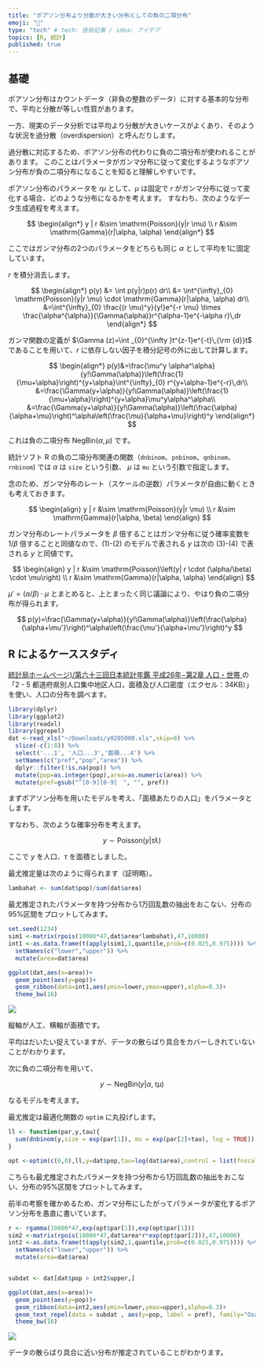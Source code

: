 ```yaml
---
title: "ポアソン分布より分散が大きい分布としての負の二項分布"
emoji: "🥚"
type: "tech" # tech: 技術記事 / idea: アイデア
topics: [R, 統計]
published: true
---
```


## 基礎

ポアソン分布はカウントデータ（非負の整数のデータ）に対する基本的な分布で、平均と分散が等しい性質があります。

一方、現実のデータ分析では平均より分散が大きいケースがよくあり、そのような状況を過分散（overdispersion）と呼んだりします。

過分散に対応するため、ポアソン分布の代わりに負の二項分布が使われることがあります。
このことはパラメータがガンマ分布に従って変化するようなポアソン分布が負の二項分布になることを知ると理解しやすいです。

ポアソン分布のパラメータを $r \mu$ として、$\mu$ は固定で $r$ がガンマ分布に従って変化する場合、どのような分布になるかを考えます。
すなわち、次のようなデータ生成過程を考えます。

$$
\begin{align*}
y | r &\sim \mathrm{Poisson}(y|r \mu) \\
r &\sim \mathrm{Gamma}(r|\alpha, \alpha)
\end{align*}
$$

ここではガンマ分布の2つのパラメータをどちらも同じ $\alpha$ として平均を1に固定しています。

$r$ を積分消去します。

$$
\begin{align*}
p(y) &= \int p(y|r)p(r) dr\\
&= \int^{\infty}_{0} \mathrm{Poisson}(y|r \mu) \cdot \mathrm{Gamma}(r|\alpha, \alpha) dr\\
&=\int^{\infty}_{0} \frac{(r \mu)^y}{y!}e^{-r \mu} \times \frac{\alpha^{\alpha}}{\Gamma(\alpha)}r^{\alpha-1}e^{-\alpha r}\,dr
\end{align*}
$$

ガンマ関数の定義が $\Gamma (z)=\int _{0}^{\infty }t^{z-1}e^{-t}\,{\rm {d}}t$ であることを用いて、$r$ に依存しない因子を積分記号の外に出して計算します。

$$
\begin{align*}
p(y)&=\frac{\mu^y \alpha^\alpha}{y!\Gamma(\alpha)}\left(\frac{1}{\mu+\alpha}\right)^{y+\alpha}\int^{\infty}_{0} r^{y+\alpha-1}e^{-r}\,dr\\
&=\frac{\Gamma(y+\alpha)}{y!\Gamma(\alpha)}\left(\frac{1}{\mu+\alpha}\right)^{y+\alpha}\mu^y\alpha^\alpha\\
&=\frac{\Gamma(y+\alpha)}{y!\Gamma(\alpha)}\left(\frac{\alpha}{\alpha+\mu}\right)^\alpha\left(\frac{\mu}{\alpha+\mu}\right)^y
\end{align*}
$$

これは負の二項分布 $\mathrm{NegBin}(\alpha, \mu)$ です。


統計ソフト R の負の二項分布関連の関数（`dnbinom`、`pnbinom`、`qnbinom`、`rnbinom`) では $\alpha$ は `size` という引数、 $\mu$ は `mu` という引数で指定します。

念のため、ガンマ分布のレート（スケールの逆数）パラメータが自由に動くときも考えておきます。

$$
\begin{align}
y | r &\sim \mathrm{Poisson}(y|r \mu) \\
r &\sim \mathrm{Gamma}(r|\alpha, \beta)
\end{align}
$$

ガンマ分布のレートパラメータを $\beta$ 倍することはガンマ分布に従う確率変数を $1/\beta$ 倍することと同値なので、(1)-(2) のモデルで表される $y$ は次の (3)-(4) で表される $y$ と同値です。

$$
\begin{align}
y | r &\sim \mathrm{Poisson}\left(y| r  \cdot (\alpha/\beta) \cdot \mu\right) \\
r &\sim \mathrm{Gamma}(r|\alpha, \alpha)
\end{align}
$$

$\mu' = (\alpha/\beta) \cdot \mu$ とまとめると、上とまったく同じ議論により、やはり負の二項分布が得られます。

$$
p(y)=\frac{\Gamma(y+\alpha)}{y!\Gamma(\alpha)}\left(\frac{\alpha}{\alpha+\mu'}\right)^\alpha\left(\frac{\mu'}{\alpha+\mu'}\right)^y
$$

## R によるケーススタディ

[統計局ホームページ)/第六十三回日本統計年鑑 平成26年−第2章 人口・世帯 ](https://www.stat.go.jp/data/nenkan/back63/02.htm) の「2 - 5 都道府県別人口集中地区人口，面積及び人口密度（エクセル：34KB）」 を使い、人口の分布を調べます。

```r
library(dplyr)
library(ggplot2)
library(readxl)
library(ggrepel)
dat <-read_xls("~/Downloads/y0205000.xls",skip=8) %>% 
  slice(-c(1:8)) %>% 
  select('...1', '人口...3','面積...4') %>% 
  setNames(c("pref","pop","area")) %>% 
  dplyr::filter(!is.na(pop)) %>% 
  mutate(pop=as.integer(pop),area=as.numeric(area)) %>% 
  mutate(pref=gsub("^[0-9][0-9]　", "", pref))
```

まずポアソン分布を用いたモデルを考え、「面積あたりの人口」をパラメータとします。

すなわち、次のような確率分布を考えます。

$$
y \sim \mathrm{Poisson}(y|\tau \lambda)
$$

ここで $y$ を人口、$\tau$ を面積としました。

最尤推定量は次のように得られます（証明略）。

```r
lambahat <- sum(dat$pop)/sum(dat$area)
```

最尤推定されたパラメータを持つ分布から1万回乱数の抽出をおこない、分布の95%区間をプロットしてみます。

```r
set.seed(1234)
sim1 <-matrix(rpois(10000*47,dat$area*lambahat),47,10000)
int1 <-as.data.frame(t(apply(sim1,1,quantile,prob=c(0.025,0.975)))) %>% 
  setNames(c("lower","upper")) %>% 
  mutate(area=dat$area)

ggplot(dat,aes(x=area))+
  geom_point(aes(y=pop))+
  geom_ribbon(data=int1,aes(ymin=lower,ymax=upper),alpha=0.3)+
  theme_bw(16)
```

![](/images/dnbinom_as_od/pop_pois.png)


縦軸が人工、横軸が面積です。

平均はだいたい捉えていますが、データの散らばり具合をカバーしきれていないことがわかります。

次に負の二項分布を用いて、

$$
y \sim \mathrm{NegBin}(y|\alpha,\tau \mu)
$$

なるモデルを考えます。

最尤推定は最適化関数の `optim` に丸投げします。

```r
ll <- function(par,y,tau){
  sum(dnbinom(y,size = exp(par[1]), mu = exp(par[2]+tau), log = TRUE))
}

opt <-optim(c(0,0),ll,y=dat$pop,tau=log(dat$area),control = list(fnscale=-1))
```
こちらも最尤推定されたパラメータを持つ分布から1万回乱数の抽出をおこない、分布の95%区間をプロットしてみます。

前半の考察を確かめるため、ガンマ分布にしたがってパラメータが変化するポアソン分布を愚直に書いています。

```r
r <- rgamma(10000*47,exp(opt$par[1]),exp(opt$par[1]))
sim2 <-matrix(rpois(10000*47,dat$area*r*exp(opt$par[2])),47,10000)
int2 <-as.data.frame(t(apply(sim2,1,quantile,prob=c(0.025,0.975)))) %>% 
  setNames(c("lower","upper")) %>% 
  mutate(area=dat$area)


subdat <- dat[dat$pop > int2$upper,]

ggplot(dat,aes(x=area))+
  geom_point(aes(y=pop))+
  geom_ribbon(data=int2,aes(ymin=lower,ymax=upper),alpha=0.3)+
  geom_text_repel(data = subdat , aes(y=pop, label = pref), family="Osaka")+
  theme_bw(16)

```

![](/images/dnbinom_as_od/pop_negbin.png)

データの散らばり具合に近い分布が推定されていることがわかります。